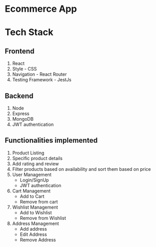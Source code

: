 # Ecommerce App

# Tech Stack

## Frontend
1. React
2. Style - CSS
3. Navigation - React Router
4. Testing Framework - JestJs

## Backend
1. Node
2. Express
3. MongoDB
4. JWT authentication

## Functionalities implemented

1. Product Listing
2. Specific product details
3. Add rating and review
4. Filter products based on availability and sort them based on price
5. User Management
   * Login/SignUp
   * JWT authentication
6. Cart Management
   * Add to Cart
   * Remove from cart
7. Wishlist Management
   * Add to Wishlist
   * Remove from Wishlist
8. Address Management
   * Add address
   * Edit Address
   * Remove Address
